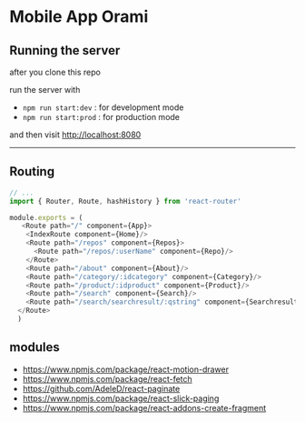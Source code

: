 # Mobile App Orami

## Running the server
after you clone this repo

run the server with 
- `npm run start:dev` : for development mode
- `npm run start:prod` : for production mode

and then visit
[http://localhost:8080](http://localhost:8080)

--- 

## Routing

```js
// ...
import { Router, Route, hashHistory } from 'react-router'

module.exports = (
   <Route path="/" component={App}>
    <IndexRoute component={Home}/>
    <Route path="/repos" component={Repos}>
      <Route path="/repos/:userName" component={Repo}/>
    </Route>
    <Route path="/about" component={About}/>
    <Route path="/category/:idcategory" component={Category}/>
    <Route path="/product/:idproduct" component={Product}/>
    <Route path="/search" component={Search}/>
    <Route path="/search/searchresult/:qstring" component={Searchresult}/>
  </Route>
  )
```

## modules

- https://www.npmjs.com/package/react-motion-drawer
- https://www.npmjs.com/package/react-fetch
- https://github.com/AdeleD/react-paginate
- https://www.npmjs.com/package/react-slick-paging
- https://www.npmjs.com/package/react-addons-create-fragment




